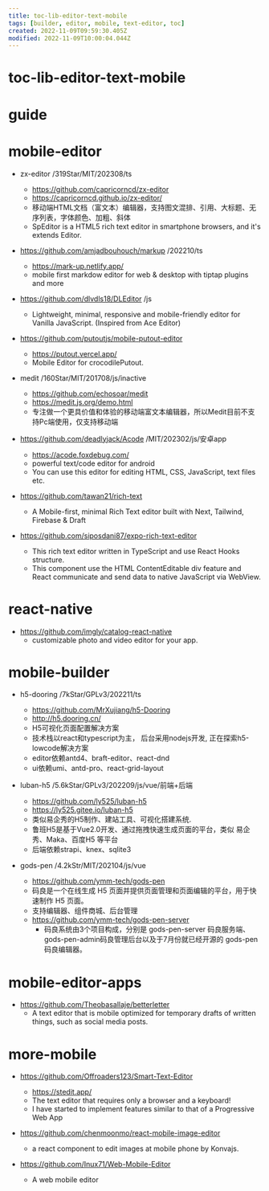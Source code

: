 ```yaml
---
title: toc-lib-editor-text-mobile
tags: [builder, editor, mobile, text-editor, toc]
created: 2022-11-09T09:59:30.405Z
modified: 2022-11-09T10:00:04.044Z
---
```


# toc-lib-editor-text-mobile

# guide

# mobile-editor
- zx-editor /319Star/MIT/202308/ts
  - https://github.com/capricorncd/zx-editor
  - https://capricorncd.github.io/zx-editor/
  - 移动端HTML文档（富文本）编辑器，支持图文混排、引用、大标题、无序列表，字体颜色、加粗、斜体
  - SpEditor is a HTML5 rich text editor in smartphone browsers, and it's extends Editor.

- https://github.com/amjadbouhouch/markup /202210/ts
  - https://mark-up.netlify.app/
  - mobile first markdow editor for web & desktop with tiptap plugins and more

- https://github.com/dlvdls18/DLEditor /js
  - Lightweight, minimal, responsive and mobile-friendly editor for Vanilla JavaScript. (Inspired from Ace Editor)

- https://github.com/putoutjs/mobile-putout-editor
  - https://putout.vercel.app/
  - Mobile Editor for crocodilePutout.

- medit /160Star/MIT/201708/js/inactive
  - https://github.com/echosoar/medit
  - https://medit.js.org/demo.html
  - 专注做一个更具价值和体验的移动端富文本编辑器，所以Medit目前不支持Pc端使用，仅支持移动端

- https://github.com/deadlyjack/Acode /MIT/202302/js/安卓app
  - https://acode.foxdebug.com/
  - powerful text/code editor for android
  - You can use this editor for editing HTML, CSS, JavaScript, text files etc.

- https://github.com/tawan21/rich-text
  - A Mobile-first, minimal Rich Text editor built with Next, Tailwind, Firebase & Draft

- https://github.com/siposdani87/expo-rich-text-editor
  - This rich text editor written in TypeScript and use React Hooks structure. 
  - This component use the HTML ContentEditable div feature and React communicate and send data to native JavaScript via WebView.
# react-native
- https://github.com/imgly/catalog-react-native
  - customizable photo and video editor for your app.
# mobile-builder
- h5-dooring /7kStar/GPLv3/202211/ts
  - https://github.com/MrXujiang/h5-Dooring
  - http://h5.dooring.cn/
  - H5可视化页面配置解决方案
  - 技术栈以react和typescript为主， 后台采用nodejs开发, 正在探索h5-lowcode解决方案
  - editor依赖antd4、braft-editor、react-dnd
  - ui依赖umi、antd-pro、react-grid-layout

- luban-h5 /5.6kStar/GPLv3/202209/js/vue/前端+后端
  - https://github.com/ly525/luban-h5
  - https://ly525.gitee.io/luban-h5
  - 类似易企秀的H5制作、建站工具、可视化搭建系统.
  - 鲁班H5是基于Vue2.0开发、通过拖拽快速生成页面的平台，类似 易企秀、Maka、百度H5 等平台
  - 后端依赖strapi、knex、sqlite3

- gods-pen /4.2kStr/MIT/202104/js/vue
  - https://github.com/ymm-tech/gods-pen
  - 码良是一个在线生成 H5 页面并提供页面管理和页面编辑的平台，用于快速制作 H5 页面。
  - 支持编辑器、组件商城、后台管理
  - https://github.com/ymm-tech/gods-pen-server
    - 码良系统由3个项目构成，分别是 gods-pen-server 码良服务端、gods-pen-admin码良管理后台以及于7月份就已经开源的 gods-pen 码良编辑器。
# mobile-editor-apps
- https://github.com/Theobasallaje/betterletter
  - A text editor that is mobile optimized for temporary drafts of written things, such as social media posts.
# more-mobile
- https://github.com/Offroaders123/Smart-Text-Editor
  - https://stedit.app/
  - The text editor that requires only a browser and a keyboard!
  - I have started to implement features similar to that of a Progressive Web App

- https://github.com/chenmoonmo/react-mobile-image-editor
  - a react component to edit images at mobile phone by Konvajs.

- https://github.com/Inux71/Web-Mobile-Editor
  - A web mobile editor
